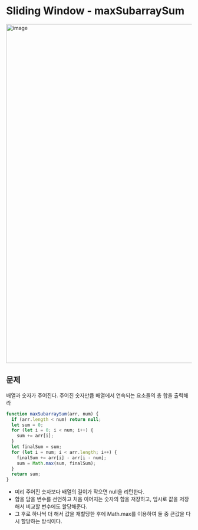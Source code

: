 # Sliding Window - maxSubarraySum

<img width="919" alt="image" src="https://user-images.githubusercontent.com/82592845/169234799-51fe3eeb-d189-48a0-ab7c-da1c643c903e.png">

## 문제

배열과 숫자가 주어진다. 주어진 숫자만큼 배열에서 연속되는 요소들의 총 합을 출력해라

```jsx
function maxSubarraySum(arr, num) {
  if (arr.length < num) return null;
  let sum = 0;
  for (let i = 0; i < num; i++) {
    sum += arr[i];
  }
  let finalSum = sum;
  for (let i = num; i < arr.length; i++) {
    finalSum += arr[i] - arr[i - num];
    sum = Math.max(sum, finalSum);
  }
  return sum;
}
```

- 미리 주어진 숫자보다 배열의 길이가 작으면 null을 리턴한다.
- 합을 담을 변수를 선언하고 처음 이어지는 숫자의 합을 저장하고, 임시로 값을 저장해서 비교할 변수에도 할당해준다.
- 그 후로 하나씩 더 해서 값을 재할당한 후에 Math.max를 이용하여 둘 중 큰값을 다시 할당하는 방식이다.
